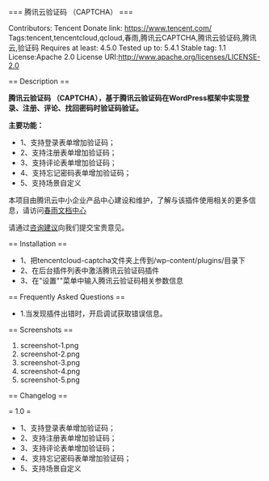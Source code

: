 === 腾讯云验证码 （CAPTCHA） ===

Contributors: Tencent
Donate link: https://www.tencent.com/
Tags:tencent,tencentcloud,qcloud,春雨,腾讯云CAPTCHA,腾讯云验证码,腾讯云,验证码
Requires at least: 4.5.0
Tested up to: 5.4.1
Stable tag: 1.1
License:Apache 2.0
License URI:http://www.apache.org/licenses/LICENSE-2.0

== Description ==

<strong>腾讯云验证码 （CAPTCHA），基于腾讯云验证码在WordPress框架中实现登录、注册、评论、找回密码时验证码验证。</strong>

<strong>主要功能：</strong>

* 1、支持登录表单增加验证码；
* 2、支持注册表单增加验证码；
* 3、支持评论表单增加验证码；
* 4、支持忘记密码表单增加验证码；
* 5、支持场景自定义

本项目由腾讯云中小企业产品中心建设和维护，了解与该插件使用相关的更多信息，请访问[春雨文档中心](https://openapp.qq.com/docs/Wordpress/captcha.html)

请通过[咨询建议](https://txc.qq.com/)向我们提交宝贵意见。

== Installation ==

* 1、把tencentcloud-captcha文件夹上传到/wp-content/plugins/目录下<br />
* 2、在后台插件列表中激活腾讯云验证码插件<br />
* 3、在"设置""菜单中输入腾讯云验证码相关参数信息<br />

== Frequently Asked Questions ==

* 1.当发现插件出错时，开启调试获取错误信息。


== Screenshots ==

1. screenshot-1.png
2. screenshot-2.png
3. screenshot-3.png
4. screenshot-4.png
5. screenshot-5.png

== Changelog ==

= 1.0 =
* 1、支持登录表单增加验证码；
* 2、支持注册表单增加验证码；
* 3、支持评论表单增加验证码；
* 4、支持忘记密码表单增加验证码；
* 5、支持场景自定义
